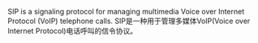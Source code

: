 SIP is a signaling protocol for managing multimedia Voice over Internet Protocol (VoIP) telephone calls.
SIP是一种用于管理多媒体VoIP(Voice over Internet Protocol)电话呼叫的信令协议。